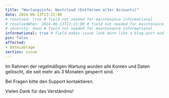 ```yaml
---
title: "Wartungsinfo: Nextcloud (Entfernen alter Accounts)"
date: 2024-06-13T13:21:00
# resolved: true # field not needed for maintenance informational
# resolvedWhen: 2024-06-13T13:21:00 # field not needed for maintenance informational
# severity: down # field not needed for maintenance informational
informational: true # field makes issue look more like a blog post and removes any references to downtime length
pin: false
affected:
- Dateiablage
section: issue
---
```


Im Rahmen der regelmäßigen Wartung wurden alle Konten und Daten gelöscht, die seit mehr als 3 Monaten gesperrt sind.

Bei Fragen bitte den Support kontaktieren.

Vielen Dank für das Verständnis!
